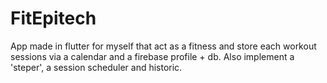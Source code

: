 # FitEpitech
App made in flutter for myself that act as a fitness and store each workout sessions via a calendar and a firebase profile + db. 
Also implement a 'steper', a session scheduler and historic. 
